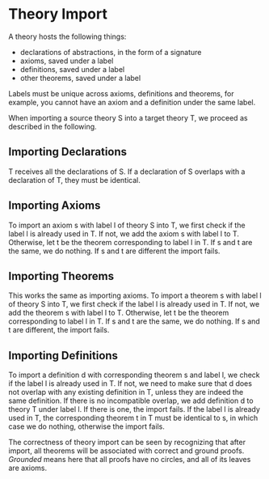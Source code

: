 # Theory Import

A theory hosts the following things:

* declarations of abstractions, in the form of a signature
* axioms, saved under a label
* definitions, saved under a label
* other theorems, saved under a label

Labels must be unique across axioms, definitions and theorems,
for example, you cannot have an axiom and a definition under the same label.

When importing a source theory S into a target theory T, we proceed
as described in the following.

## Importing Declarations

T receives all the declarations of S. If a declaration of S
overlaps with a declaration of T, they must be identical.

## Importing Axioms

To import an axiom s with label l of theory S into T, we first
check if the label l is already used in T. If not, we add
the axiom s with label l to T. Otherwise, let t be the theorem
corresponding to label l in T. If s and t are the same,
we do nothing. If s and t are different the import fails.

## Importing Theorems

This works the same as importing axioms.
To import a theorem s with label l of theory S into T, we first
check if the label l is already used in T. If not, we add
the theorem s with label l to T. Otherwise, let t be the theorem
corresponding to label l in T. If s and t are the same,
we do nothing. If s and t are different, the import fails.

## Importing Definitions

To import a definition d with corresponding theorem s and label l,
we check if the label l is already used in T. If not, we need to make
sure that d does not overlap with any existing definition in T, unless
they are indeed the same definition. If there is no incompatible overlap,
we add definition d to theory T under label l. If there is one, the import fails.
If the label l is already used in T, the corresponding theorem t in T must be
identical to s, in which case we do nothing, otherwise the import fails. 

The correctness of theory import can be seen by recognizing 
that after import, all theorems will be associated with correct and 
ground proofs. *Grounded* means here that all proofs have no circles,
and all of its leaves are axioms.
